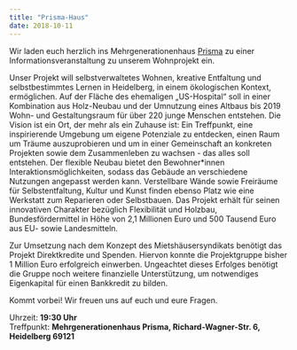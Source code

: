 ```yaml
---
title: "Prisma-Haus"
date: 2018-10-11
---
```

Wir laden euch herzlich ins Mehrgenerationenhaus
[Prisma](http://www.boehmehd.de/oase/wohnprojekt.html) zu einer
Informationsveranstaltung zu unserem Wohnprojekt ein.

Unser Projekt will selbstverwaltetes Wohnen, kreative Entfaltung und
selbstbestimmtes Lernen in Heidelberg, in einem ökologischen Kontext,
ermöglichen. Auf der Fläche des ehemaligen „US-Hospital“ soll in einer
Kombination aus Holz-Neubau und der Umnutzung eines Altbaus bis 2019 Wohn- und
Gestaltungsraum für über 220 junge Menschen entstehen. Die Vision ist ein Ort,
der mehr als ein Zuhause ist: Ein Treffpunkt, eine inspirierende Umgebung um
eigene Potenziale zu entdecken, einen Raum um Träume auszuprobieren und um in
einer Gemeinschaft an konkreten Projekten sowie dem Zusammenleben zu wachsen -
das alles soll entstehen. Der flexible Neubau bietet den Bewohner*innen
Interaktionsmöglichkeiten, sodass das Gebäude an verschiedene Nutzungen
angepasst werden kann. Verstellbare Wände sowie Freiräume für Selbstentfaltung,
Kultur und Kunst finden ebenso Platz wie eine Werkstatt zum Reparieren oder
Selbstbauen. Das Projekt erhält für seinen innovativen Charakter bezüglich
Flexibilität und Holzbau, Bundesfördermittel in Höhe von 2,1 Millionen Euro und
500 Tausend Euro aus EU- sowie Landesmitteln.

Zur Umsetzung nach dem Konzept des Mietshäusersyndikats benötigt das Projekt
Direktkredite und Spenden. Hiervon konnte die Projektgruppe bisher 1 Million
Euro erfolgreich einwerben. Ungeachtet dieses Erfolges benötigt die Gruppe noch
weitere finanzielle Unterstützung, um notwendiges Eigenkapital für einen
Bankkredit zu bilden. 

Kommt vorbei! Wir freuen uns auf euch und eure Fragen.


Uhrzeit:     __19:30 Uhr__  
Treffpunkt:  __Mehrgenerationenhaus Prisma, Richard-Wagner-Str. 6, Heidelberg 69121__  


